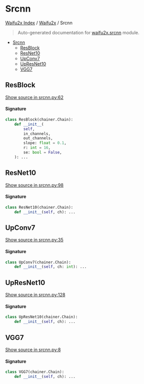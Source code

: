# Srcnn

[Waifu2x Index](../README.md#waifu2x-index) /
[Waifu2x](./index.md#waifu2x) /
Srcnn

> Auto-generated documentation for [waifu2x.srcnn](../../../waifu2x/srcnn.py) module.

- [Srcnn](#srcnn)
  - [ResBlock](#resblock)
  - [ResNet10](#resnet10)
  - [UpConv7](#upconv7)
  - [UpResNet10](#upresnet10)
  - [VGG7](#vgg7)

## ResBlock

[Show source in srcnn.py:62](../../../waifu2x/srcnn.py#L62)

#### Signature

```python
class ResBlock(chainer.Chain):
    def __init__(
        self,
        in_channels,
        out_channels,
        slope: float = 0.1,
        r: int = 16,
        se: bool = False,
    ): ...
```



## ResNet10

[Show source in srcnn.py:98](../../../waifu2x/srcnn.py#L98)

#### Signature

```python
class ResNet10(chainer.Chain):
    def __init__(self, ch): ...
```



## UpConv7

[Show source in srcnn.py:35](../../../waifu2x/srcnn.py#L35)

#### Signature

```python
class UpConv7(chainer.Chain):
    def __init__(self, ch: int): ...
```



## UpResNet10

[Show source in srcnn.py:128](../../../waifu2x/srcnn.py#L128)

#### Signature

```python
class UpResNet10(chainer.Chain):
    def __init__(self, ch): ...
```



## VGG7

[Show source in srcnn.py:8](../../../waifu2x/srcnn.py#L8)

#### Signature

```python
class VGG7(chainer.Chain):
    def __init__(self, ch): ...
```